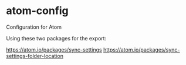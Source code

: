 # atom-config
Configuration for Atom

Using these two packages for the export:

https://atom.io/packages/sync-settings
https://atom.io/packages/sync-settings-folder-location
